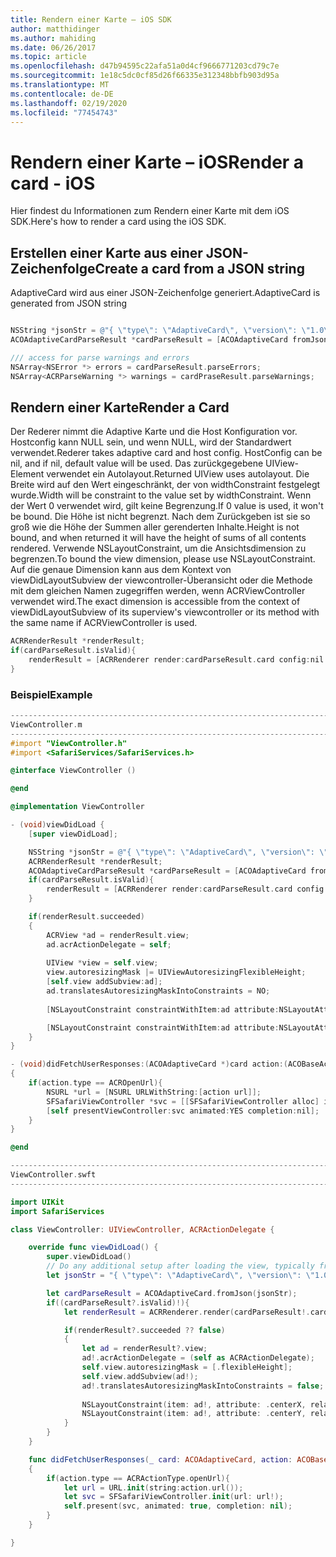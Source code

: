 ```yaml
---
title: Rendern einer Karte – iOS SDK
author: matthidinger
ms.author: mahiding
ms.date: 06/26/2017
ms.topic: article
ms.openlocfilehash: d47b94595c22afa51a0d4cf9666771203cd79c7e
ms.sourcegitcommit: 1e18c5dc0cf85d26f66335e312348bbfb903d95a
ms.translationtype: MT
ms.contentlocale: de-DE
ms.lasthandoff: 02/19/2020
ms.locfileid: "77454743"
---
```

# <a name="render-a-card---ios"></a><span data-ttu-id="f8b36-102">Rendern einer Karte – iOS</span><span class="sxs-lookup"><span data-stu-id="f8b36-102">Render a card - iOS</span></span>

<span data-ttu-id="f8b36-103">Hier findest du Informationen zum Rendern einer Karte mit dem iOS SDK.</span><span class="sxs-lookup"><span data-stu-id="f8b36-103">Here's how to render a card using the iOS SDK.</span></span>

## <a name="create-a-card-from-a-json-string"></a><span data-ttu-id="f8b36-104">Erstellen einer Karte aus einer JSON-Zeichenfolge</span><span class="sxs-lookup"><span data-stu-id="f8b36-104">Create a card from a JSON string</span></span>

<span data-ttu-id="f8b36-105">AdaptiveCard wird aus einer JSON-Zeichenfolge generiert.</span><span class="sxs-lookup"><span data-stu-id="f8b36-105">AdaptiveCard is generated from JSON string</span></span>

```objective-c

NSString *jsonStr = @"{ \"type\": \"AdaptiveCard\", \"version\": \"1.0\", \"body\": [ { \"type\": \"Image\", \"url\": \"http://adaptivecards.io/content/adaptive-card-50.png\", \"horizontalAlignment\":\"center\" }, { \"type\": \"TextBlock\", \"horizontalAlignment\":\"center\", \"text\": \"Hello **Adaptive Cards!**\" } ], \"actions\": [ { \"type\": \"Action.OpenUrl\", \"title\": \"Learn more\", \"url\": \"http://adaptivecards.io\" }, { \"type\": \"Action.OpenUrl\", \"title\": \"GitHub\", \"url\": \"http://github.com/Microsoft/AdaptiveCards\" } ] }";
ACOAdaptiveCardParseResult *cardParseResult = [ACOAdaptiveCard fromJson:jsonStr];

/// access for parse warnings and errors
NSArray<NSError *> errors = cardParseResult.parseErrors;
NSArray<ACRParseWarning *> warnings = cardPraseResult.parseWarnings;
```

## <a name="render-a-card"></a><span data-ttu-id="f8b36-106">Rendern einer Karte</span><span class="sxs-lookup"><span data-stu-id="f8b36-106">Render a Card</span></span>

<span data-ttu-id="f8b36-107">Der Rederer nimmt die Adaptive Karte und die Host Konfiguration vor. Hostconfig kann NULL sein, und wenn NULL, wird der Standardwert verwendet.</span><span class="sxs-lookup"><span data-stu-id="f8b36-107">Rederer takes adaptive card and host config. HostConfig can be nil, and if nil, default value will be used.</span></span>
<span data-ttu-id="f8b36-108">Das zurückgegebene UIView-Element verwendet ein Autolayout.</span><span class="sxs-lookup"><span data-stu-id="f8b36-108">Returned UIView uses autolayout.</span></span> <span data-ttu-id="f8b36-109">Die Breite wird auf den Wert eingeschränkt, der von widthConstraint festgelegt wurde.</span><span class="sxs-lookup"><span data-stu-id="f8b36-109">Width will be constraint to the value set by widthConstraint.</span></span> <span data-ttu-id="f8b36-110">Wenn der Wert 0 verwendet wird, gilt keine Begrenzung.</span><span class="sxs-lookup"><span data-stu-id="f8b36-110">If 0 value is used, it won't be bound.</span></span>
<span data-ttu-id="f8b36-111">Die Höhe ist nicht begrenzt. Nach dem Zurückgeben ist sie so groß wie die Höhe der Summen aller gerenderten Inhalte.</span><span class="sxs-lookup"><span data-stu-id="f8b36-111">Height is not bound, and when returned it will have the height of sums of all contents rendered.</span></span> <span data-ttu-id="f8b36-112">Verwende NSLayoutConstraint, um die Ansichtsdimension zu begrenzen.</span><span class="sxs-lookup"><span data-stu-id="f8b36-112">To bound the view dimension, please use NSLayoutConstraint.</span></span> <span data-ttu-id="f8b36-113">Auf die genaue Dimension kann aus dem Kontext von viewDidLayoutSubview der viewcontroller-Überansicht oder die Methode mit dem gleichen Namen zugegriffen werden, wenn ACRViewController verwendet wird.</span><span class="sxs-lookup"><span data-stu-id="f8b36-113">The exact dimension is accessible from the context of viewDidLayoutSubview of its superview's viewcontroller or its method with the same name if ACRViewController is used.</span></span>

```objective-c
ACRRenderResult *renderResult;
if(cardParseResult.isValid){
    renderResult = [ACRRenderer render:cardParseResult.card config:nil widthConstraint:335];
}
``` 
### <a name="example"></a><span data-ttu-id="f8b36-114">Beispiel</span><span class="sxs-lookup"><span data-stu-id="f8b36-114">Example</span></span>

```objective-c
--------------------------------------------------------------------------------
ViewController.m
--------------------------------------------------------------------------------
#import "ViewController.h"
#import <SafariServices/SafariServices.h>

@interface ViewController ()

@end

@implementation ViewController

- (void)viewDidLoad {
    [super viewDidLoad];

    NSString *jsonStr = @"{ \"type\": \"AdaptiveCard\", \"version\": \"1.0\", \"body\": [ { \"type\": \"Image\", \"url\": \"http://adaptivecards.io/content/adaptive-card-50.png\", \"horizontalAlignment\":\"center\" }, { \"type\": \"TextBlock\", \"horizontalAlignment\":\"center\", \"text\": \"Hello **Adaptive Cards!**\" } ], \"actions\": [ { \"type\": \"Action.OpenUrl\", \"title\": \"Learn more\", \"url\": \"http://adaptivecards.io\" }, { \"type\": \"Action.OpenUrl\", \"title\": \"GitHub\", \"url\": \"http://github.com/Microsoft/AdaptiveCards\" } ] }";
    ACRRenderResult *renderResult;
    ACOAdaptiveCardParseResult *cardParseResult = [ACOAdaptiveCard fromJson:jsonStr];
    if(cardParseResult.isValid){
        renderResult = [ACRRenderer render:cardParseResult.card config:nil widthConstraint:335];
    }

    if(renderResult.succeeded)
    {
        ACRView *ad = renderResult.view;
        ad.acrActionDelegate = self;
        
        UIView *view = self.view;
        view.autoresizingMask |= UIViewAutoresizingFlexibleHeight;
        [self.view addSubview:ad];
        ad.translatesAutoresizingMaskIntoConstraints = NO;
        
        [NSLayoutConstraint constraintWithItem:ad attribute:NSLayoutAttributeCenterX relatedBy:NSLayoutRelationEqual toItem:view attribute:NSLayoutAttributeCenterX multiplier:1.0 constant:0].active = YES;

        [NSLayoutConstraint constraintWithItem:ad attribute:NSLayoutAttributeCenterY relatedBy:NSLayoutRelationEqual toItem:view attribute:NSLayoutAttributeCenterY multiplier:1.0 constant:3].active = YES;
    }
}

- (void)didFetchUserResponses:(ACOAdaptiveCard *)card action:(ACOBaseActionElement *)action
{
    if(action.type == ACROpenUrl){
        NSURL *url = [NSURL URLWithString:[action url]];
        SFSafariViewController *svc = [[SFSafariViewController alloc] initWithURL:url];
        [self presentViewController:svc animated:YES completion:nil];
    }
}

@end

```

```swift
--------------------------------------------------------------------------------
ViewController.swft
--------------------------------------------------------------------------------

import UIKit
import SafariServices

class ViewController: UIViewController, ACRActionDelegate {

    override func viewDidLoad() {
        super.viewDidLoad()
        // Do any additional setup after loading the view, typically from a nib.
        let jsonStr = "{ \"type\": \"AdaptiveCard\", \"version\": \"1.0\", \"body\": [ { \"type\": \"Image\", \"url\": \"http://adaptivecards.io/content/adaptive-card-50.png\", \"horizontalAlignment\":\"center\" }, { \"type\": \"TextBlock\", \"horizontalAlignment\":\"center\", \"text\": \"Hello **Adaptive Cards!**\" } ], \"actions\": [ { \"type\": \"Action.OpenUrl\", \"title\": \"Learn more\", \"url\": \"http://adaptivecards.io\" }, { \"type\": \"Action.OpenUrl\", \"title\": \"GitHub\", \"url\": \"http://github.com/Microsoft/AdaptiveCards\" } ] }";

        let cardParseResult = ACOAdaptiveCard.fromJson(jsonStr);
        if((cardParseResult?.isValid)!){
            let renderResult = ACRRenderer.render(cardParseResult!.card, config: nil, widthConstraint: 335);

            if(renderResult?.succeeded ?? false)
            {
                let ad = renderResult?.view;
                ad!.acrActionDelegate = (self as ACRActionDelegate);
                self.view.autoresizingMask = [.flexibleHeight];
                self.view.addSubview(ad!);
                ad!.translatesAutoresizingMaskIntoConstraints = false;
    
                NSLayoutConstraint(item: ad!, attribute: .centerX, relatedBy: .equal, toItem: view, attribute: .centerX, multiplier: 1.0, constant: 0).isActive = true;
                NSLayoutConstraint(item: ad!, attribute: .centerY, relatedBy: .equal, toItem: view, attribute: .centerY, multiplier: 1.0, constant: 3).isActive = true;
            }
        }
    }

    func didFetchUserResponses(_ card: ACOAdaptiveCard, action: ACOBaseActionElement)
    {
        if(action.type == ACRActionType.openUrl){
            let url = URL.init(string:action.url());
            let svc = SFSafariViewController.init(url: url!);
            self.present(svc, animated: true, completion: nil);
        }
    }

}
```
